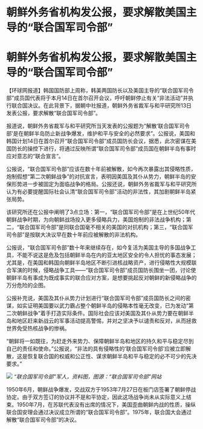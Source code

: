 # 朝鲜外务省机构发公报，要求解散美国主导的“联合国军司令部”

# 朝鲜外务省机构发公报，要求解散美国主导的“联合国军司令部”

【环球网报道】韩国国防部上周称，韩美两国防长以及美国主导的“联合国军司令部”成员国代表将于本月14日在首尔召开会议，呼吁朝鲜停止有关“非法活动”并执行联合国决议。在此背景下，据朝中社报道，朝鲜外务省裁军与和平研究所13日发表公报，要求解散“联合国军司令部”。

报道说，朝鲜外务省裁军与和平研究所当天发表的公报题为“解散‘联合国军司令部’是在朝鲜半岛防止新战争爆发，维护和平与安全的必然要求”。公报说，美国和韩国计划14日在首尔召开“联合国军司令部”成员国防长会议，据悉，此次密谋在美国防长的操控下进行，将通过反映所谓“联合国军司令部”成员国在朝鲜半岛有事时应对意志的“联合宣言”。

公报说，“联合国军司令部”应该在数十年前被解散，如今再次暴露出其侵略性质，炮制假想“第二次朝鲜战争”的对抗宣言，表明因美国及其仆从势力，朝鲜半岛的安保形势进一步被固定为面临战争的格局。公报还说，朝鲜外务省裁军与和平研究所认为有必要提醒国际社会认清“联合国军司令部”活动的非法性，其加剧朝鲜半岛紧张局势。

该研究所还在公报中阐明了3点立场：第一，“联合国军司令部”是在上世纪50年代朝鲜战争时期，为向朝鲜战场投入更多侵略兵力，美国炮制的非法战争机构；第二，“联合国军司令部”是同联合国毫不相关的美国的对抗机构；第三，“联合国军司令部”是按联大决议早在数十年前应被解散的非法机构。

公报说，“联合国军司令部”数十年来继续存在，如今复活为美国主导的多国战争工具，不能不说这是危及包括朝鲜半岛在内的亚太地区安全的令人担忧的事态发展；尤其是，在美国和韩国向朝鲜半岛地区不断引进核战略资产，进行侵略性大规模联合军演的时候，侵略战争工具——“联合国军司令部”成员国防长围坐一团，讨论使朝鲜半岛有事成为既成事实的联合应对方案，是想要挑起反对朝鲜的新侵略战争的万分危险的企图。

公报补充说，美国及其仆从势力计划进行“联合国军司令部”成员国防长之间的密谋，如实证明美国要以武力霸占整个朝鲜半岛的侵略本性毫无改变，已为发动“第二次朝鲜战争”着手打造实际条件。国际社会应该对美国及其仆从势力要在朝鲜半岛和地区赶来新战云的军事活动提高警惕，并对之坚决予以谴责和反对，从而拯救世界免受热核战争的惨祸。

“朝鲜将一如既往，为赶走外来势力、保障朝鲜半岛和地区的持久和平与稳定尽到自己的责任和使命。”公报说，“非法的具有侵略性的‘联合国军司令部’应被立即解散，这是恢复联合国的权威和公正性、谋求朝鲜半岛和平与稳定的必不可少的先决要求。”

![](https://inews.gtimg.com/om_bt/O49BAgNrUIOnaC7URXlVCBVYhcKOTjjeEUVyL5wQQQb74AA/1000)
_“联合国军司令部”军人，资料图，图源：“联合国军司令部”网站_

1950年6月，朝鲜战争爆发，交战双方于1953年7月27日在板门店签署了朝鲜停战协定。由于双方签订的协议并不是和平协定，因此这场战争尚未从实际意义上结束。1950年7月，在苏联代表没有出席的情况下，美国歪曲朝鲜内战的性质，操纵联合国安理会通过决议成立所谓的“联合国军司令部”。1975年，联合国大会通过解散“联合国军司令部”的决议。

